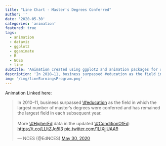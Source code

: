 ```yaml
---
title: "Line Chart - Master's Degrees Conferred"
author: ''
date: '2020-05-30'
categories: 'animation'
featured: true
tags:
  - animation
  - dataviz
  - ggplot2
  - gganimate
  - R
  - NCES
  - line
subtitle: 'Animation created using ggplot2 and animation packages for social media distribution'
description: 'In 2010–11, business surpassed #education as the field in which the largest number of master’s degrees were conferred and has remained the largest field in each subsequent year.'
img: '/img/lineEarningsProgram.png'
---
```


Animation Linked here:

<blockquote class="twitter-tweet">
<p lang="en" dir="ltr">
In 2010–11, business surpassed
<a href="https://twitter.com/hashtag/education?src=hash&amp;ref_src=twsrc%5Etfw">\#education</a>
as the field in which the largest number of master’s degrees were
conferred and has remained the largest field in each subsequent year.
<br><br>More
<a href="https://twitter.com/hashtag/HigherEd?src=hash&amp;ref_src=twsrc%5Etfw">\#HigherEd</a>
data in the updated
<a href="https://twitter.com/hashtag/ConditionOfEd?src=hash&amp;ref_src=twsrc%5Etfw">\#ConditionOfEd</a>:
<a href="https://t.co/LLltZJq5I3">https://t.co/LLltZJq5I3</a>
<a href="https://t.co/1LIXjjUAA9">pic.twitter.com/1LIXjjUAA9</a>
</p>
— NCES (@EdNCES)
<a href="https://twitter.com/EdNCES/status/1266829511636783105?ref_src=twsrc%5Etfw">May
30, 2020</a>
</blockquote>
